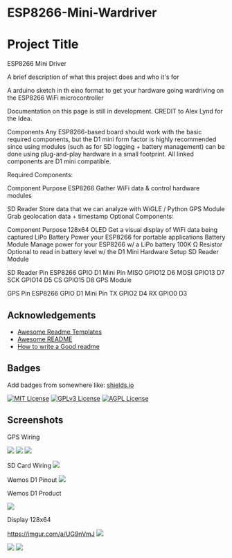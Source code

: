 # ESP8266-Mini-Wardriver


# Project Title
ESP8266 Mini Driver


A brief description of what this project does and who it's for


A arduino sketch in th eino format to get your hardware going wardriving on the ESP8266 WiFi microcontroller 

Documentation on this page is still in development. CREDIT to Alex Lynd for the Idea. 

Components
Any ESP8266-based board should work with the basic required components, but the D1 mini form factor is highly recommended since using modules (such as for SD logging + battery management) can be done using plug-and-play hardware in a small footprint. All linked components are D1 mini compatible.

Required Components:

Component	Purpose
ESP8266	Gather WiFi data & control hardware modules






SD Reader	Store data that we can analyze with WiGLE / Python
GPS Module	Grab geolocation data + timestamp
Optional Components:

Component	Purpose
128x64 OLED	Get a visual display of WiFi data being captured
LiPo Battery	Power your ESP8266 for portable applications
Battery Module	Manage power for your ESP8266 w/ a LiPo battery
100K Ω Resistor	Optional to read in battery level w/ the D1 Mini
Hardware Setup
SD Reader Module

SD Reader Pin	ESP8266 GPIO	D1 Mini Pin
MISO	GPIO12	D6
MOSI	GPIO13	D7
SCK	GPIO14	D5
CS	GPIO15	D8
GPS Module

GPS Pin	ESP8266 GPIO	D1 Mini Pin
TX	GPIO2	D4
RX	GPIO0	D3

## Acknowledgements

 - [Awesome Readme Templates](https://awesomeopensource.com/project/elangosundar/awesome-README-templates)
 - [Awesome README](https://github.com/matiassingers/awesome-readme)
 - [How to write a Good readme](https://bulldogjob.com/news/449-how-to-write-a-good-readme-for-your-github-project)


## Badges

Add badges from somewhere like: [shields.io](https://shields.io/)

[![MIT License](https://img.shields.io/badge/License-MIT-green.svg)](https://choosealicense.com/licenses/mit/)
[![GPLv3 License](https://img.shields.io/badge/License-GPL%20v3-yellow.svg)](https://opensource.org/licenses/)
[![AGPL License](https://img.shields.io/badge/license-AGPL-blue.svg)](http://www.gnu.org/licenses/agpl-3.0)


## Screenshots
GPS Wiring

<img src=" https://i.imgur.com/6uUIQhl.png)">

<img src=" https://i.imgur.com/6uUIQhl.png)">

<img src=" https://i.imgur.com/6uUIQhl.png)">

SD Card Wiring
<img src="https://imgur.com/a/0XDCpHK">


Wemos D1 Pinout
<img src="https://imgur.com/a/POuHgwD">


Wemos D1 Product 

<img src="https://imgur.com/a/GisMFY7">


Display 128x64

https://imgur.com/a/UG9nVmJ
<img src="https://i.imgur.com/R6ObnGg.png">







<img src="https://i.imgur.com/6uUIQhl.png">


<img src="https://i.imgur.com/6uUIQhl.png">




